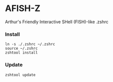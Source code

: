 # AFISH-Z

Arthur's Friendly Interactive SHell (FISH)-like .zshrc

### Install
```
ln -s ./.zshrc ~/.zshrc
source ~/.zshrc
zshtool install
```

### Update
`zshtool update`
